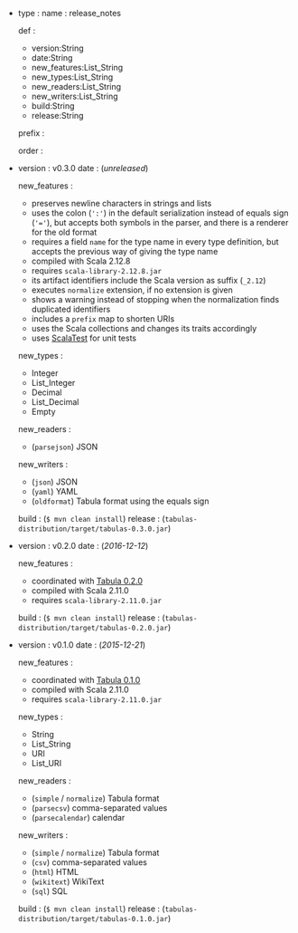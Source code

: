 

- type :
    name : release_notes

    def : 
    - version:String
    - date:String
    - new_features:List_String
    - new_types:List_String
    - new_readers:List_String
    - new_writers:List_String
    - build:String
    - release:String

    prefix : 

    order : 



- version : v0.3.0
  date : (*unreleased*)

  new_features : 
  - preserves newline characters in strings and lists
  - uses the colon (`':'`) in the default serialization instead of equals sign (`'='`), but accepts both symbols in the parser, and there is a renderer for the old format
  - requires a field `name` for the type name in every type definition, but accepts the previous way of giving the type name
  - compiled with Scala 2.12.8
  - requires `scala-library-2.12.8.jar`
  - its artifact identifiers include the Scala version as suffix (`_2.12`)
  - executes `normalize` extension, if no extension is given
  - shows a warning instead of stopping when the normalization finds duplicated identifiers
  - includes a `prefix` map to shorten URIs
  - uses the Scala collections and changes its traits accordingly
  - uses [ScalaTest](http://www.scalatest.org) for unit tests

  new_types : 
  - Integer
  - List_Integer
  - Decimal
  - List_Decimal
  - Empty

  new_readers : 
  - (`parsejson`) JSON

  new_writers : 
  - (`json`) JSON
  - (`yaml`) YAML
  - (`oldformat`) Tabula format using the equals sign

  build : (`$ mvn clean install`)
  release : (`tabulas-distribution/target/tabulas-0.3.0.jar`)


- version : v0.2.0
  date : (*2016-12-12*)

  new_features : 
  - coordinated with [Tabula 0.2.0](https://github.com/julianmendez/tabula)
  - compiled with Scala 2.11.0
  - requires `scala-library-2.11.0.jar`

  build : (`$ mvn clean install`)
  release : (`tabulas-distribution/target/tabulas-0.2.0.jar`)


- version : v0.1.0
  date : (*2015-12-21*)

  new_features : 
  - coordinated with [Tabula 0.1.0](https://github.com/julianmendez/tabula)
  - compiled with Scala 2.11.0
  - requires `scala-library-2.11.0.jar`

  new_types : 
  - String
  - List_String
  - URI
  - List_URI

  new_readers : 
  - (`simple` / `normalize`) Tabula format
  - (`parsecsv`) comma-separated values
  - (`parsecalendar`) calendar

  new_writers : 
  - (`simple` / `normalize`) Tabula format
  - (`csv`) comma-separated values
  - (`html`) HTML
  - (`wikitext`) WikiText
  - (`sql`) SQL

  build : (`$ mvn clean install`)
  release : (`tabulas-distribution/target/tabulas-0.1.0.jar`)




